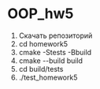 # OOP_hw5
1. Скачать репозиторий
2. cd homework5
3. cmake -Stests -Bbuild
4. cmake --build build
5. cd build/tests
6. ./test_homework5
